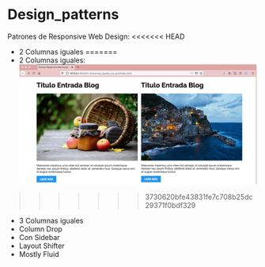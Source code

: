 # Design_patterns

Patrones de Responsive Web Design:
<<<<<<< HEAD
- 2 Columnas iguales
=======
- 2 Columnas iguales:
  ![](ss/2Colums-grid.png)
>>>>>>> 3730620bfe43831fe7c708b25dc29371f0bdf329
- 3 Columnas iguales
- Column Drop
- Con Sidebar
- Layout Shifter
- Mostly Fluid

